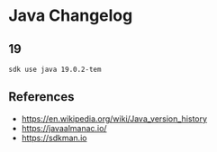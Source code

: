 # Java Changelog

## 19

```
sdk use java 19.0.2-tem
```

## References

- https://en.wikipedia.org/wiki/Java_version_history
- https://javaalmanac.io/
- https://sdkman.io
